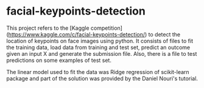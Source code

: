 # facial-keypoints-detection

This project refers to the [Kaggle competition] (https://www.kaggle.com/c/facial-keypoints-detection/) to detect the location of keypoints on face images using python. It consists of files to fit the training data, load data from training and test set, predict an outcome given an input X and generate the submission file. Also, there is a file to test predictions on some examples of test set.

The linear model used to fit the data was Ridge regression of scikit-learn package and part of the solution was provided by the Daniel Nouri's tutorial.
